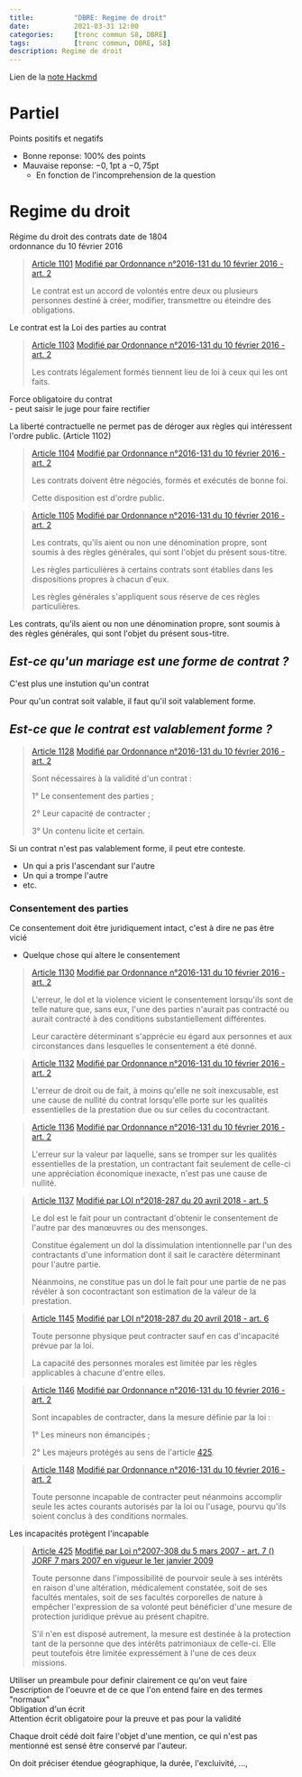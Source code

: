 ```yaml
---
title:          "DBRE: Regime de droit"
date:           2021-03-31 12:00
categories:     [tronc commun S8, DBRE]
tags:           [tronc commun, DBRE, S8]
description: Regime de droit
---
```

Lien de la [note Hackmd](https://hackmd.io/@lemasymasa/HJ68T3-SO)

# Partiel
Points positifs et negatifs
- Bonne reponse: $100\%$ des points
- Mauvaise reponse: $-0,1$pt a $-0,75$pt
    - En fonction de l'incomprehension de la question

# Regime du droit
<div class="alert alert-info" role="alert" markdown="1">
Régime du droit des contrats date de 1804
</div>
ordonnance du 10 février 2016

> [Article 1101](https://www.legifrance.gouv.fr/codes/article_lc/LEGIARTI000032040787)
> [Modifié par Ordonnance n°2016-131 du 10 février 2016 - art. 2](https://www.legifrance.gouv.fr/loda/id/LEGIARTI000032006591/2016-10-01/)
>
> Le contrat est un accord de volontés entre deux ou plusieurs personnes destiné à créer, modifier, transmettre ou éteindre des obligations.

<div class="alert alert-warning" role="alert" markdown="1">
Le contrat est la Loi des parties au contrat
</div>

> [Article 1103](https://www.legifrance.gouv.fr/codes/article_lc/LEGIARTI000032040777)
> [Modifié par Ordonnance n°2016-131 du 10 février 2016 - art. 2](https://www.legifrance.gouv.fr/loda/id/LEGIARTI000032006591/2016-10-01/)
>
> Les contrats légalement formés tiennent lieu de loi à ceux qui les ont faits.

<div class="alert alert-warning" role="alert" markdown="1">
Force obligatoire du contrat
</div>
- peut saisir le juge pour faire rectifier

La liberté contractuelle ne permet pas de déroger aux règles qui intéressent l'ordre public. (Article 1102)

> [Article 1104](https://www.legifrance.gouv.fr/codes/article_lc/LEGIARTI000032040772)
> [Modifié par Ordonnance n°2016-131 du 10 février 2016 - art. 2](https://www.legifrance.gouv.fr/loda/id/LEGIARTI000032006591/2016-10-01/)
> 
> Les contrats doivent être négociés, formés et exécutés de bonne foi.
> 
> 
> 
> Cette disposition est d'ordre public.

> [Article 1105](https://www.legifrance.gouv.fr/codes/article_lc/LEGIARTI000032040767)
> [Modifié par Ordonnance n°2016-131 du 10 février 2016 - art. 2](https://www.legifrance.gouv.fr/loda/id/LEGIARTI000032006591/2016-10-01/)
> 
> Les contrats, qu'ils aient ou non une dénomination propre, sont soumis à des règles générales, qui sont l'objet du présent sous-titre.
> 
> 
> 
> Les règles particulières à certains contrats sont établies dans les dispositions propres à chacun d'eux.
> 
> 
> 
> Les règles générales s'appliquent sous réserve de ces règles particulières.

<div class="alert alert-info" role="alert" markdown="1">
Les contrats, qu'ils aient ou non une dénomination propre, sont soumis à des règles générales, qui sont l'objet du présent sous-titre.
</div>

## *Est-ce qu'un mariage est une forme de contrat ?*
C'est plus une instution qu'un contrat

<div class="alert alert-danger" role="alert" markdown="1">
Pour qu'un contrat soit valable, il faut qu'il soit valablement forme.
</div>

## *Est-ce que le contrat est valablement forme ?*

> [Article 1128](https://www.legifrance.gouv.fr/codes/article_lc/LEGIARTI000032040911)
> [Modifié par Ordonnance n°2016-131 du 10 février 2016 - art. 2](https://www.legifrance.gouv.fr/loda/id/LEGIARTI000032006591/2016-10-01/)
> 
> Sont nécessaires à la validité d'un contrat :
> 
> 1° Le consentement des parties ;
> 
> 2° Leur capacité de contracter ;
> 
> 3° Un contenu licite et certain.

Si un contrat n'est pas valablement forme, il peut etre conteste.
- Un qui a pris l'ascendant sur l'autre
- Un qui a trompe l'autre
- etc.

### Consentement des parties
Ce consentement doit être juridiquement intact, c'est à dire ne pas être vicié
- Quelque chose qui altere le consentement

> [Article 1130](https://www.legifrance.gouv.fr/codes/article_lc/LEGIARTI000032040901)
> [Modifié par Ordonnance n°2016-131 du 10 février 2016 - art. 2](https://www.legifrance.gouv.fr/loda/id/LEGIARTI000032006591/2016-10-01/)
> 
> L'erreur, le dol et la violence vicient le consentement lorsqu'ils sont de telle nature que, sans eux, l'une des parties n'aurait pas contracté ou aurait contracté à des conditions substantiellement différentes.
> 
> 
> 
> Leur caractère déterminant s'apprécie eu égard aux personnes et aux circonstances dans lesquelles le consentement a été donné.

> [Article 1132](https://www.legifrance.gouv.fr/codes/article_lc/LEGIARTI000032040846)
> [Modifié par Ordonnance n°2016-131 du 10 février 2016 - art. 2](https://www.legifrance.gouv.fr/loda/id/LEGIARTI000032006591/2016-10-01/)
> 
> L'erreur de droit ou de fait, à moins qu'elle ne soit inexcusable, est une cause de nullité du contrat lorsqu'elle porte sur les qualités essentielles de la prestation due ou sur celles du cocontractant.

> [Article 1136](https://www.legifrance.gouv.fr/codes/article_lc/LEGIARTI000032040998)
> [Modifié par Ordonnance n°2016-131 du 10 février 2016 - art. 2](https://www.legifrance.gouv.fr/loda/id/LEGIARTI000032006591/2016-10-01/)
> 
> L'erreur sur la valeur par laquelle, sans se tromper sur les qualités essentielles de la prestation, un contractant fait seulement de celle-ci une appréciation économique inexacte, n'est pas une cause de nullité.

> [Article 1137](https://www.legifrance.gouv.fr/codes/article_lc/LEGIARTI000036829827)
> [Modifié par LOI n°2018-287 du 20 avril 2018 - art. 5](https://www.legifrance.gouv.fr/loda/id/LEGIARTI000036828126/2018-10-01/)
> 
> Le dol est le fait pour un contractant d'obtenir le consentement de l'autre par des manœuvres ou des mensonges.
> 
> Constitue également un dol la dissimulation intentionnelle par l'un des contractants d'une information dont il sait le caractère déterminant pour l'autre partie.
> 
> Néanmoins, ne constitue pas un dol le fait pour une partie de ne pas révéler à son cocontractant son estimation de la valeur de la prestation.

> [Article 1145](https://www.legifrance.gouv.fr/codes/article_lc/LEGIARTI000036829833)
> [Modifié par LOI n°2018-287 du 20 avril 2018 - art. 6](https://www.legifrance.gouv.fr/loda/id/LEGIARTI000036828112/2018-10-01/)
> 
> Toute personne physique peut contracter sauf en cas d'incapacité prévue par la loi.
> 
> La capacité des personnes morales est limitée par les règles applicables à chacune d'entre elles.

> [Article 1146](https://www.legifrance.gouv.fr/codes/article_lc/LEGIARTI000032041065)
> [Modifié par Ordonnance n°2016-131 du 10 février 2016 - art. 2](https://www.legifrance.gouv.fr/loda/id/LEGIARTI000032006591/2016-10-01/)
> 
> Sont incapables de contracter, dans la mesure définie par la loi :
> 
> 1° Les mineurs non émancipés ;
> 
> 2° Les majeurs protégés au sens de l'article [425](https://www.legifrance.gouv.fr/codes/article_lc/LEGIARTI000006427435/).

> [Article 1148](https://www.legifrance.gouv.fr/codes/article_lc/LEGIARTI000032041055)
> [Modifié par Ordonnance n°2016-131 du 10 février 2016 - art. 2](https://www.legifrance.gouv.fr/loda/id/LEGIARTI000032006591/2016-10-01/)
> 
> Toute personne incapable de contracter peut néanmoins accomplir seule les actes courants autorisés par la loi ou l'usage, pourvu qu'ils soient conclus à des conditions normales.

<div class="alert alert-warning" role="alert" markdown="1">
Les incapacités protègent l'incapable
</div>

> [Article 425](https://www.legifrance.gouv.fr/codes/article_lc/LEGIARTI000006427435/)
> [Modifié par Loi n°2007-308 du 5 mars 2007 - art. 7 () JORF 7 mars 2007 en vigueur le 1er janvier 2009](https://www.legifrance.gouv.fr/loda/id/LEGIARTI000006284898/2007-03-08/)
> 
> Toute personne dans l'impossibilité de pourvoir seule à ses intérêts en raison d'une altération, médicalement constatée, soit de ses facultés mentales, soit de ses facultés corporelles de nature à empêcher l'expression de sa volonté peut bénéficier d'une mesure de protection juridique prévue au présent chapitre.
> 
> S'il n'en est disposé autrement, la mesure est destinée à la protection tant de la personne que des intérêts patrimoniaux de celle-ci. Elle peut toutefois être limitée expressément à l'une de ces deux missions.

<div class="alert alert-danger" role="alert" markdown="1">
Utiliser un preambule pour definir clairement ce qu'on veut faire
</div>
<div class="alert alert-info" role="alert" markdown="1">
Description de l'oeuvre et de ce que l'on entend faire en des termes "normaux"
</div>

<div class="alert alert-danger" role="alert" markdown="1">
Obligation d'un écrit
</div>
<div class="alert alert-info" role="alert" markdown="1">
Attention écrit obligatoire pour la preuve et pas pour la validité
</div>

Chaque droit cédé doit faire l'objet d'une mention, ce qui n'est pas mentionné est sensé être conservé par l'auteur.

On doit préciser étendue géographique, la durée, l'excluivité, ..., 
